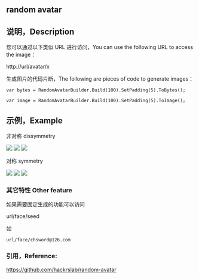 ﻿## random avatar


## 说明，Description

您可以通过以下类似 URL 进行访问，You can use the following URL to access the image：

http://url/avatar/x

生成图片的代码片断，The following are pieces of code to generate images：

`var bytes = RandomAvatarBuilder.Build(100).SetPadding(5).ToBytes();`

`var image = RandomAvatarBuilder.Build(100).SetPadding(5).ToImage();`


## 示例，Example

非对称 dissymmetry

![](https://raw.githubusercontent.com/chsword/random-avatar/master/example/1.png)
![](https://raw.githubusercontent.com/chsword/random-avatar/master/example/3.png)
![](https://raw.githubusercontent.com/chsword/random-avatar/master/example/4.png)

对称 symmetry

![](https://raw.githubusercontent.com/chsword/random-avatar/master/example/5.png)
![](https://raw.githubusercontent.com/chsword/random-avatar/master/example/6.png)
![](https://raw.githubusercontent.com/chsword/random-avatar/master/example/7.png)

### 其它特性 Other feature

如果需要固定生成的功能可以访问

url/face/seed

如

`url/face/chsword@126.com`

### 引用，Reference:

https://github.com/hackrslab/random-avatar
